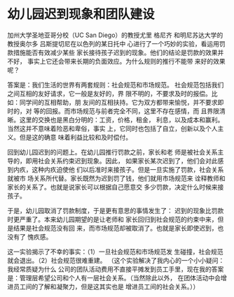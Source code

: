 # 幼儿园迟到现象和团队建设

加州大学圣地亚哥分校（UC San Diego）的教授尤里 格尼齐
和明尼苏达大学的教授奥尔多 吕斯提切尼在以色列的某日托中
心进行了一个巧妙的实验，看运用罚款措施能否有效减少某些
家长接待孩子迟到的现象。他们的结论是罚款的效果并不好，
事实上它还会带来长期的负面效应。为什么规则的推行不能带
来好的效果呢？

答案是：我们生活的世界有两套规则：社会规范和市场规范。
社会规范包括我们之间互相的友好请求，它一般是友好的，界
限不明的，不要求及时的报偿。比如：同学间的互相帮助，朋
友间的互相扶持。它为双方都带来愉悦，并不要求即时的，对
等的回报。而市场规范与前者完全不同，这里不存在感情，而
且界限清晰。这里的交换也是黑白分明的：工资，价格，租金，
利息，以及成本和赢利。当然这并不意味着险恶和卑俗，事实
上，它同时也包括了自立，创新以及个人主义。但是这的确意
味着利益比较和及时偿付。

回到幼儿园迟到的问题上。在幼儿园推行罚款之前，家长和老
师是被社会关系主导的，即用社会关系约束迟到现象。因此，
如果家长某次迟到了，他们会对此感到内疚，这种内疚迫使他
们以后准时来接孩子。但是一旦实施了罚款，社会关系就被市
场关系所代替。家长既然为迟到罚了钱，他们就用市场规范来
诠释教师和家长的关系了。也就是说家长可以根据自己愿意交
多少罚款，决定什么时候来接孩子。

于是，幼儿园取消了罚款制度，于是更有意思的事情发生了：
迟到的现象比罚款时更严重了。本来幼儿园期望的是让老师和
家长回归到社会规范的约束中来，但是结果是社会规范没有回
来，而市场规范却被取消了。也就是家长即使迟到，也没有了
愧疚感。

这一实验揭示了不幸的事实：（1）一旦社会规范和市场规范发
生碰撞，社会规范就会退出。（2）社会规范很难重建。
（这个实验解决了我内心的一个小小疑问：我经常质疑为什么
公司的团队活动费用不直接平摊发到员工手里，现在我的答案
是：管理层希望公司和个人有一层社会关系。（当然除此以外，
在团体活动中会增进员工间的了解和凝聚力，但是这其实也是
增进员工间的社会关系。））

